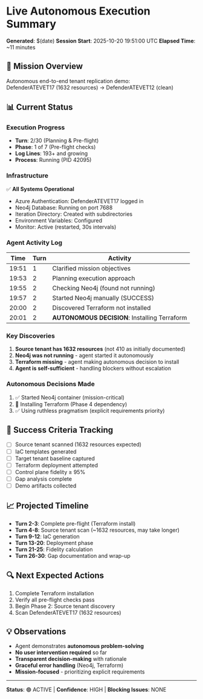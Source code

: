 # Live Autonomous Execution Summary

**Generated**: $(date)
**Session Start**: 2025-10-20 19:51:00 UTC
**Elapsed Time**: ~11 minutes

## 🎯 Mission Overview
Autonomous end-to-end tenant replication demo:  
DefenderATEVET17 (1632 resources) → DefenderATEVET12 (clean)

## 📊 Current Status

### Execution Progress
- **Turn**: 2/30 (Planning & Pre-flight)
- **Phase**: 1 of 7 (Pre-flight checks)
- **Log Lines**: 193+ and growing
- **Process**: Running (PID 42095)

### Infrastructure  
✅ **All Systems Operational**
- Azure Authentication: DefenderATEVET17 logged in
- Neo4j Database: Running on port 7688
- Iteration Directory: Created with subdirectories
- Environment Variables: Configured
- Monitor: Active (restarted, 30s intervals)

### Agent Activity Log
| Time | Turn | Activity |
|------|------|----------|
| 19:51 | 1 | Clarified mission objectives |
| 19:53 | 2 | Planning execution approach |
| 19:55 | 2 | Checking Neo4j (found not running) |
| 19:57 | 2 | Started Neo4j manually (SUCCESS) |
| 20:00 | 2 | Discovered Terraform not installed |
| 20:01 | 2 | **AUTONOMOUS DECISION**: Installing Terraform |

### Key Discoveries
1. **Source tenant has 1632 resources** (not 410 as initially documented)
2. **Neo4j was not running** - agent started it autonomously  
3. **Terraform missing** - agent making autonomous decision to install
4. **Agent is self-sufficient** - handling blockers without escalation

### Autonomous Decisions Made
1. ✅ Started Neo4j container (mission-critical)
2. 🔄 Installing Terraform (Phase 4 dependency)  
3. ✅ Using ruthless pragmatism (explicit requirements priority)

## 🎯 Success Criteria Tracking
- [ ] Source tenant scanned (1632 resources expected)
- [ ] IaC templates generated  
- [ ] Target tenant baseline captured
- [ ] Terraform deployment attempted
- [ ] Control plane fidelity ≥ 95%
- [ ] Gap analysis complete
- [ ] Demo artifacts collected

## 📈 Projected Timeline
- **Turn 2-3**: Complete pre-flight (Terraform install)
- **Turn 4-8**: Source tenant scan (~1632 resources, may take longer)
- **Turn 9-12**: IaC generation
- **Turn 13-20**: Deployment phase
- **Turn 21-25**: Fidelity calculation
- **Turn 26-30**: Gap documentation and wrap-up

## 🔍 Next Expected Actions
1. Complete Terraform installation
2. Verify all pre-flight checks pass
3. Begin Phase 2: Source tenant discovery
4. Scan DefenderATEVET17 (1632 resources)

## 💡 Observations
- Agent demonstrates **autonomous problem-solving**
- **No user intervention required** so far
- **Transparent decision-making** with rationale
- **Graceful error handling** (Neo4j, Terraform)
- **Mission-focused** - prioritizing explicit requirements

---
**Status**: 🟢 ACTIVE | **Confidence**: HIGH | **Blocking Issues**: NONE

